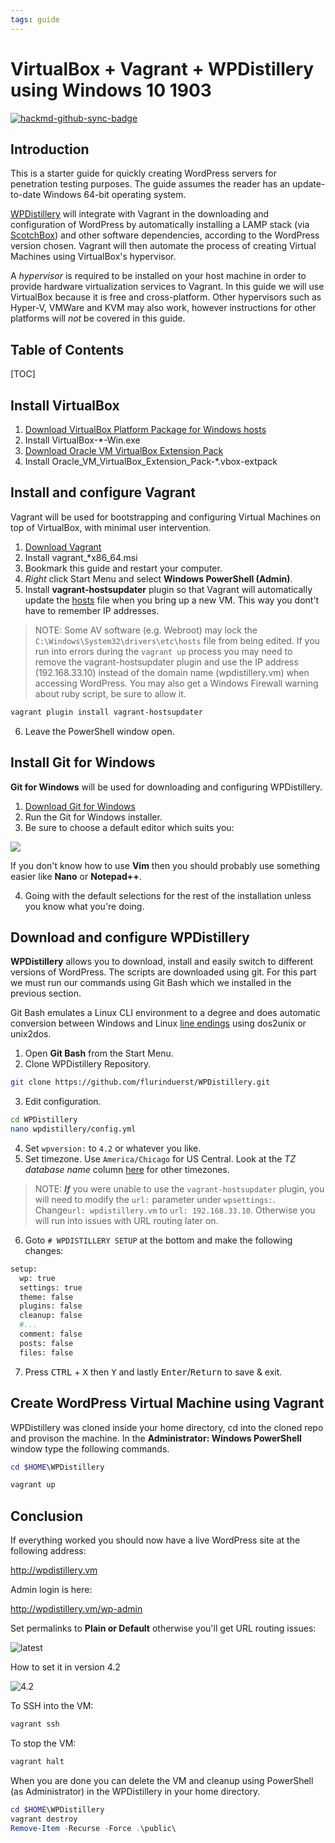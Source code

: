 ```yaml
---
tags: guide
---
```


VirtualBox + Vagrant + WPDistillery using Windows 10 1903
===


[![hackmd-github-sync-badge](https://hackmd.io/cX5ZGiLzSBe0yZTd8zb8lA/badge)](https://hackmd.io/cX5ZGiLzSBe0yZTd8zb8lA)

## Introduction

This is a starter guide for quickly creating WordPress servers for penetration testing purposes. The guide assumes the reader has an update-to-date Windows 64-bit operating system.

[WPDistillery](https://github.com/flurinduerst/WPDistillery) will integrate with Vagrant in the downloading and configuration of WordPress by automatically installing a LAMP stack (via [ScotchBox](https://box.scotch.io/)) and other software dependencies, according to the WordPress version chosen. Vagrant will then automate the process of creating Virtual Machines using VirtualBox's hypervisor.

A *hypervisor* is required to be installed on your host machine in order to provide hardware virtualization services to Vagrant. In this guide we will use VirtualBox because it is free and cross-platform. Other hypervisors such as Hyper-V, VMWare and KVM may also work, however instructions for other platforms will *not* be covered in this guide.

## Table of Contents

[TOC]

## Install VirtualBox

1. [Download VirtualBox Platform Package for Windows hosts](https://www.virtualbox.org/wiki/Downloads)
2. Install VirtualBox-\*-Win.exe
3. [Download Oracle VM VirtualBox Extension Pack](https://www.virtualbox.org/wiki/Downloads)
4. Install Oracle_VM_VirtualBox_Extension_Pack-\*.vbox-extpack

## Install and configure Vagrant

Vagrant will be used for bootstrapping and configuring Virtual Machines on top of VirtualBox, with minimal user intervention.

1. [Download Vagrant](https://www.vagrantup.com/downloads.html)
2. Install vagrant_\*x86_64.msi
3. Bookmark this guide and restart your computer.
4. *Right* click Start Menu and select **Windows PowerShell (Admin)**.
5. Install **vagrant-hostsupdater** plugin so that Vagrant will automatically update the [hosts](https://en.wikipedia.org/wiki/Hosts_(file)) file when you bring up a new VM. This way you dont't have to remember IP addresses.
> NOTE: Some AV software (e.g. Webroot) may lock the `C:\Windows\System32\drivers\etc\hosts` file from being edited. If you run into errors during the `vagrant up` process you may need to remove the vagrant-hostsupdater plugin and use the IP address (192.168.33.10) instead of the domain name (wpdistillery.vm) when accessing WordPress. You may also get a Windows Firewall warning about ruby script, be sure to allow it.

```powershell
vagrant plugin install vagrant-hostsupdater
```

6. Leave the PowerShell window open.

## Install Git for Windows

**Git for Windows** will be used for downloading and configuring WPDistillery.

1. [Download Git for Windows](https://git-scm.com/download/win)
2. Run the Git for Windows installer.
3. Be sure to choose a default editor which suits you:

![](https://i.imgur.com/Smom6zk.png)


If you don't know how to use **Vim** then you should probably use something easier like **Nano** or **Notepad++**.

4. Going with the default selections for the rest of the installation unless you know what you're doing.

## Download and configure WPDistillery

**WPDistillery** allows you to download, install and easily switch to different versions of WordPress. The scripts are downloaded using git. For this part we must run our commands using Git Bash which we installed in the previous section. 

Git Bash emulates a Linux CLI environment to a degree and does automatic conversion between Windows and Linux [line endings](https://en.wikipedia.org/wiki/Newline#Issues_with_different_newline_formats) using dos2unix or unix2dos.

1. Open **Git Bash** from the Start Menu.
2. Clone WPDistillery Repository.

```bash
git clone https://github.com/flurinduerst/WPDistillery.git
```
3. Edit configuration.

```bash
cd WPDistillery
nano wpdistillery/config.yml
```

4. Set `wpversion:` to `4.2` or whatever you like.
5. Set timezone. Use `America/Chicago` for US Central. Look at the *TZ database name* column [here](https://en.wikipedia.org/wiki/List_of_tz_database_time_zones) for other timezones.
> NOTE: ***If*** you were unable to use the `vagrant-hostsupdater` plugin, you will need to modify the `url:` parameter under `wpsettings:`. Change`url: wpdistillery.vm` to `url: 192.168.33.10`. Otherwise you will run into issues with URL routing later on.
6. Goto `# WPDISTILLERY SETUP` at the bottom and make the following changes:
```bash
setup:
  wp: true
  settings: true
  theme: false
  plugins: false
  cleanup: false
  #...
  comment: false
  posts: false
  files: false
```
7. Press <kbd>CTRL</kbd> + <kbd>X</kbd> then <kbd>Y</kbd> and lastly <kbd>Enter</kbd>/<kbd>Return</kbd> to save & exit.

## Create WordPress Virtual Machine using Vagrant

WPDistillery was cloned inside your home directory, cd into the cloned repo and provison the machine. In the **Administrator: Windows PowerShell** window type the following commands.


```powershell
cd $HOME\WPDistillery

vagrant up
```

## Conclusion

If everything worked you should now have a live WordPress site at the following address: 

http://wpdistillery.vm

Admin login is here:

http://wpdistillery.vm/wp-admin

Set permalinks to **Plain or Default** otherwise you'll get URL routing issues:

![latest](https://i.imgur.com/ycuX4oV.png)

How to set it in version 4.2

![4.2](https://i.imgur.com/7bSFrPt.png)


To SSH into the VM:

```powershell
vagrant ssh
```

To stop the VM:

```powershell
vagrant halt
```

When you are done you can delete the VM and cleanup using PowerShell (as Administrator) in the WPDistillery in your home directory.

```powershell
cd $HOME\WPDistillery
vagrant destroy
Remove-Item -Recurse -Force .\public\
```




